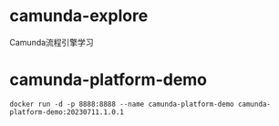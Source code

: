 # camunda-explore
Camunda流程引擎学习


# camunda-platform-demo
```shell
docker run -d -p 8888:8888 --name camunda-platform-demo camunda-platform-demo:20230711.1.0.1
```